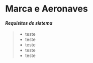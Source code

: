 # Marca e Aeronaves

#### _Requisitos de sistema_

> - teste
> - teste
> - teste
> - teste
> - teste
